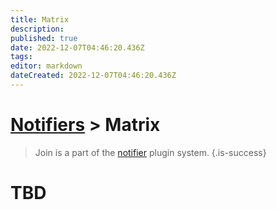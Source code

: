 ```yaml
---
title: Matrix
description: 
published: true
date: 2022-12-07T04:46:20.436Z
tags: 
editor: markdown
dateCreated: 2022-12-07T04:46:20.436Z
---
```


# [Notifiers](/Plugins/Notifiers) > Matrix
> Join is a part of the [notifier](/Plugins/Notifiers) plugin system.
{.is-success}


# TBD